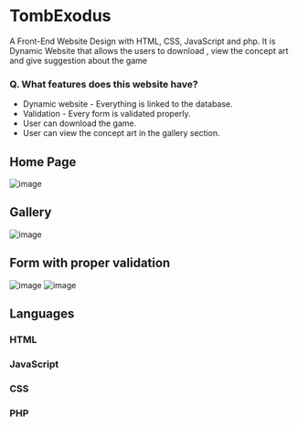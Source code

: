 # TombExodus
A Front-End Website Design with HTML, CSS, JavaScript and php. It is Dynamic Website that allows the users to download , view the concept art and give suggestion about the game 


### Q. What features does this website have?
- Dynamic website - Everything is linked to the database.
- Validation - Every form is validated properly.
- User can download the game.
- User can view the concept art in the gallery section.

## Home Page
![image](https://user-images.githubusercontent.com/98516927/189647705-b49dea50-eb17-45d5-b883-cd378fe18128.png)
## Gallery
![image](https://user-images.githubusercontent.com/98516927/189647947-deede6e4-d119-4148-b7c6-75314b0a6acc.png)
## Form with proper validation
![image](https://user-images.githubusercontent.com/98516927/189647970-1affb31e-5329-415f-9f62-b6db40422571.png)
![image](https://user-images.githubusercontent.com/98516927/189648041-99eabea2-9a53-42f5-8c92-b174c0f7e0a9.png)


## Languages

### HTML
### JavaScript
### CSS
### PHP
